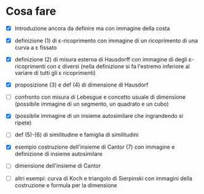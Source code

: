 # Cosa fare

- [x] Introduzione ancora da definire ma con immagine della costa

- [x] definizione (1) di ε-ricoprimento con immagine di un ricoprimento di una curva a ε fissato

- [x] definizione (2) di misura esterna di Hausdorff con immagine di degli ε-ricoprimenti con ε diversi (nella definizione si fa l'estremo inferiore al variare di tutti gli ε ricoprimenti)

- [x] proposizione (3) e def (4) di dimensione di Hausdorf

- [ ] confronto con misura di Lebesgue e concetto usuale di dimensione
(possibile immagine di un segmento, un quadrato e un cubo)

- [x] (possibile immagine di un insieme autosimilare che ingrandendo si ripete)

- [ ] def (5)-(6) di similitudine e famiglia di similitudini

- [x] esempio costruzione dell'insieme di Cantor (7) con immagine
e definizione di insieme autosimilare

- [ ] dimensione dell'insieme di Cantor

- [ ] altri esempi: curva di Koch e triangolo di Sierpinski con immagini della costruzione e formula per la dimensione
